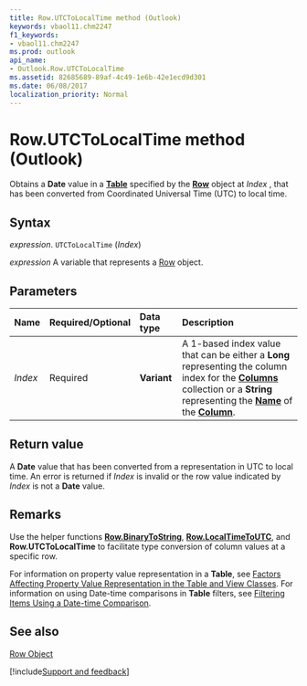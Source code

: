 ```yaml
---
title: Row.UTCToLocalTime method (Outlook)
keywords: vbaol11.chm2247
f1_keywords:
- vbaol11.chm2247
ms.prod: outlook
api_name:
- Outlook.Row.UTCToLocalTime
ms.assetid: 82685689-89af-4c49-1e6b-42e1ecd9d301
ms.date: 06/08/2017
localization_priority: Normal
---
```



# Row.UTCToLocalTime method (Outlook)

Obtains a  **Date** value in a **[Table](Outlook.Table.md)** specified by the **[Row](Outlook.Row.md)** object at _Index_ , that has been converted from Coordinated Universal Time (UTC) to local time.


## Syntax

_expression_. `UTCToLocalTime` (_Index_)

_expression_ A variable that represents a [Row](Outlook.Row.md) object.


## Parameters



|Name|Required/Optional|Data type|Description|
|:-----|:-----|:-----|:-----|
| _Index_|Required| **Variant**|A 1-based index value that can be either a  **Long** representing the column index for the **[Columns](Outlook.Columns.md)** collection or a **String** representing the **[Name](Outlook.Column.Name.md)** of the **[Column](Outlook.Column.md)**.|

## Return value

A  **Date** value that has been converted from a representation in UTC to local time. An error is returned if _Index_ is invalid or the row value indicated by _Index_ is not a **Date** value.


## Remarks

Use the helper functions  **[Row.BinaryToString](Outlook.Row.BinaryToString.md)**, **[Row.LocalTimeToUTC](Outlook.Row.LocalTimeToUTC.md)**, and **Row.UTCToLocalTime** to facilitate type conversion of column values at a specific row.

For information on property value representation in a  **Table**, see [Factors Affecting Property Value Representation in the Table and View Classes](../outlook/How-to/Search-and-Filter/factors-affecting-property-value-representation-in-the-table-and-view-classes.md). For information on using Date-time comparisons in  **Table** filters, see [Filtering Items Using a Date-time Comparison](../outlook/How-to/Search-and-Filter/filtering-items-using-a-date-time-comparison.md).


## See also


[Row Object](Outlook.Row.md)

[!include[Support and feedback](~/includes/feedback-boilerplate.md)]